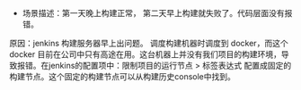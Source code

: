 - 场景描述：第一天晚上构建正常， 第二天早上构建就失败了。代码层面没有报错。

原因：jenkins 构建服务器早上出问题。 调度构建机器时调度到 docker，而这个 docker 目前在公司中只有高途在用。这台机器上并没有我们项目的构建环境，导致报错。在jenkins的配置项中：限制项目的运行节点 > 标签表达式 配置成固定的构建节点。这个固定的构建节点可以从构建历史console中找到。



